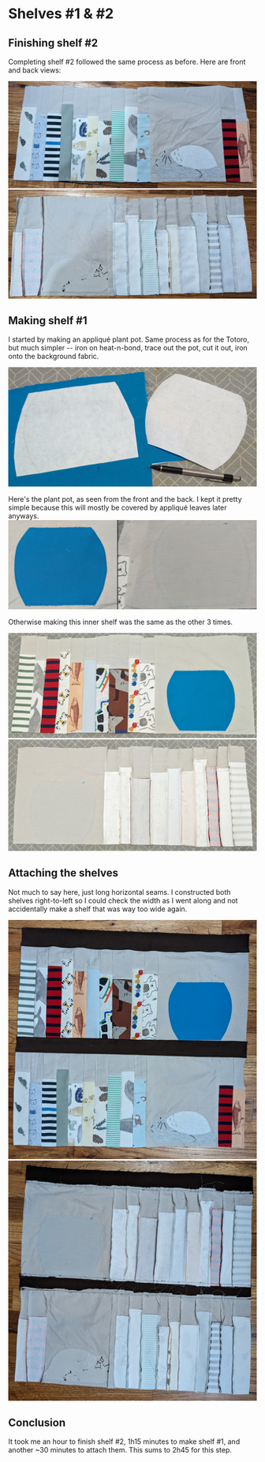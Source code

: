 <h1>Shelves #1 & #2</h1>

<h2>Finishing shelf #2</h2>
Completing shelf #2 followed the same process as before. Here are front and back views:

![Front of shelf #2](/images/front2.jpg)
![Back of shelf #2](/images/back2.jpg)

<h2>Making shelf #1</h2>

I started by making an appliqué plant pot. Same process as for the Totoro, but much simpler -- iron on heat-n-bond, trace out the pot, cut it out, iron onto the background fabric.

![Traced plant pot](/images/pot.jpg)

Here's the plant pot, as seen from the front and the back. I kept it pretty simple because this will mostly be covered by appliqué leaves later anyways.
![Front and back of plant pot](/images/potfb.png)

Otherwise making this inner shelf was the same as the other 3 times.

![Front of shelf #1](/images/front1.jpg)
![Back of shelf #1](/images/back1.jpg)

<h2>Attaching the shelves</h2>

Not much to say here, just long horizontal seams. I constructed both shelves right-to-left so I could check the width as I went along and not accidentally make a shelf that was way too wide again.

![Front of shelves 1 & 2](/images/front1and2.jpg)
![Back of shelves 1 & 2](/images/back1and2.jpg)

<h2>Conclusion</h2>

It took me an hour to finish shelf #2, 1h15 minutes to make shelf #1, and another ~30 minutes to attach them. This sums to 2h45 for this step.
